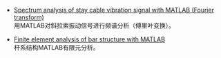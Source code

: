 * [Spectrum analysis of stay cable vibration signal with MATLAB (Fourier transform)](https://github.com/bridgetong/Document/blob/main/MATLAB/Spectrum%20analysis%20of%20stay%20cable%20vibration%20signal%20with%20MATLAB%20(Fourier%20transform).md)  
  用MATLAB对斜拉索振动信号进行频谱分析（傅里叶变换）。

* [Finite element analysis of bar structure with MATLAB](https://github.com/bridgetong/Document/blob/main/MATLAB/Finite%20element%20analysis%20of%20bar%20structure%20with%20MATLAB.md)  
  杆系结构MATLAB有限元分析。
